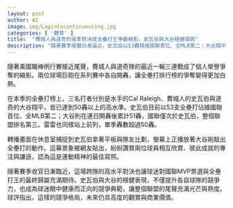 ```yaml
---
layout: post
author: AI
image: img/Logintocontinueusing.jpg
categories: [ '體育' ]
title:  "費城人與道奇的尾季對決成全壘打王爭霸縮影，史瓦伯與大谷穩健領跑"
description: "隨著賽季尾聲日漸逼近，史瓦伯以53轟穩居國聯首位、全MLB第二；大谷翔平以51轟緊追、在國聯僅次於史瓦伯、全盟排名第三。水手的Cal Raleigh也超過50轟。轉播畫面捕捉史瓦伯拿著平板與隊友比劃大谷的全壘打動作，展現運動精神與彼此欣賞。球評認為這樣的競爭格局具高度觀賞性與商業價值，尾聲亦為聯盟帶來光芒與熱度。"
---
```

隨著美國職棒例行賽接近尾聲，費城人與道奇隊的最近一輪三連戰成了個人榮譽爭奪的縮影。兩位球場巨砲在系列賽中各自開轟，讓全壘打排行榜的爭奪變得更加白熱。

在本季的全壘打榜上，三名打者分別是水手的Cal Raleigh、費城人的史瓦伯與道奇的大谷翔平，皆已達到50轟以上的高水準。史瓦伯目前以53支全壘打佔據國聯首位、全MLB第二；大谷則在連日開轟後累計51轟，國聯僅次於史瓦伯，整個聯盟排名第三。雷雷也同樣站上前列，單季轟數超過50轟。

轉播畫面在休息室捕捉到史瓦伯拿著平板與隊友比劃，螢幕上正播放著大谷剛敲出全壘打的動作。這幕景象被網友貼出，紛紛讚賞兩位球員相互欣賞、彼此成就的專注與謙遜，認為這是運動精神的最佳寫照。

隨著賽季收官日漸臨近，這場跨隊的高水平對決也讓球迷對國聯MVP票選與全壘打王的最終歸屬充滿期待。史瓦伯與大谷的穩健表現，不僅提升各自球隊的競爭力，也成為球迷眼中健康而正向的競爭典範，讓整個聯盟的尾聲充滿光芒與熱度。球評指出，這樣的競爭格局，未來仍具高度的觀賞與商業價值。